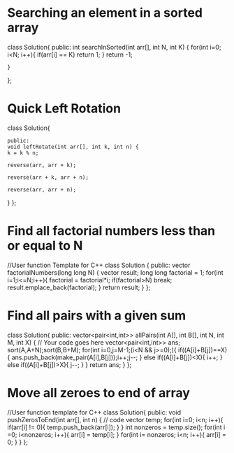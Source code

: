 # Searching an element in a sorted array

class Solution{
    public:
    int searchInSorted(int arr[], int N, int K) 
    { 
        for(int i=0; i<N; i++){
            if(arr[i] == K)
            return 1;
        }
        return -1;
       
    }
};

# Quick Left Rotation

class Solution{
	
	
	public:
	void leftRotate(int arr[], int k, int n) {
    k = k % n;
    
    reverse(arr, arr + k);
    
    reverse(arr + k, arr + n);
    
    reverse(arr, arr + n);
}
};

# Find all factorial numbers less than or equal to N

//User function Template for C++
class Solution
{
public:
    vector<long long> factorialNumbers(long long N)
    {
        vector<long long> result;
        long long factorial = 1;
        for(int i=1;i<=N;i++){
            factorial = factorial*i;
            if(factorial>N) break;
            result.emplace_back(factorial);
        } 
        return result;
    }
};

# Find all pairs with a given sum

class Solution{
    public:
    vector<pair<int,int>> allPairs(int A[], int B[], int N, int M, int X)
    {
        // Your code goes here 
        vector<pair<int,int>> ans;
        sort(A,A+N);sort(B,B+M);
        for(int i=0,j=M-1;(i<N && j>=0);){
            if((A[i]+B[j])==X){
                ans.push_back(make_pair(A[i],B[j]));i++;j--;
            }
            else if((A[i]+B[j])<X){
                i++;
            }
            else if((A[i]+B[j])>X){
                j--;
            }
        }
        return ans;
    }
};

# Move all zeroes to end of array

//User function template for C++
class Solution{
public:
	void pushZerosToEnd(int arr[], int n) {
	    // code 
	    vector<int> temp;
	    for(int i=0; i<n; i++){
	        if(arr[i] != 0){
	            temp.push_back(arr[i]);
	        }
	    }
	    int nonzeros = temp.size();
	    for(int i =0; i<nonzeros; i++){
	        arr[i] = temp[i];
	    }
	    for(int i= nonzeros; i<n; i++){
	        arr[i] = 0;
	    }
	}
};